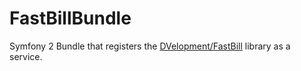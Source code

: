FastBillBundle
==============

Symfony 2 Bundle that registers the [DVelopment/FastBill](https://github.com/dVelopment/fastbill) library as a service.